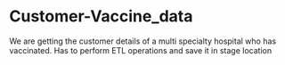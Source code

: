 # Customer-Vaccine_data
We are getting the  customer details of a multi specialty hospital who has vaccinated. Has to perform ETL operations and save it in stage location
